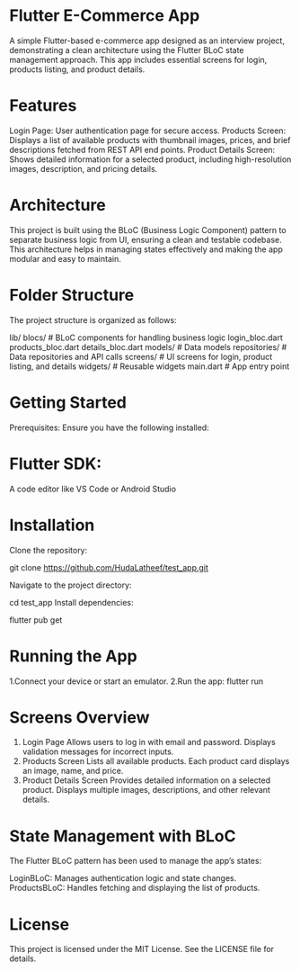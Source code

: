 # Flutter E-Commerce App


A simple Flutter-based e-commerce app designed as an interview project, demonstrating a clean architecture using the Flutter BLoC state management approach. This app includes essential screens for login, products listing, and product details.

# Features
Login Page: User authentication page for secure access.
Products Screen: Displays a list of available products with thumbnail images, prices, and brief descriptions fetched from REST API end points.
Product Details Screen: Shows detailed information for a selected product, including high-resolution images, description, and pricing details.
# Architecture
This project is built using the BLoC (Business Logic Component) pattern to separate business logic from UI, ensuring a clean and testable codebase. This architecture helps in managing states effectively and making the app modular and easy to maintain.

# Folder Structure
The project structure is organized as follows:


lib/
  blocs/               # BLoC components for handling business logic
    login_bloc.dart
    products_bloc.dart
     details_bloc.dart
  models/              # Data models
  repositories/        # Data repositories and API calls
  screens/             # UI screens for login, product listing, and details
  widgets/             # Reusable widgets
  main.dart            # App entry point

# Getting Started
Prerequisites:
Ensure you have the following installed:

# Flutter SDK:
A code editor like VS Code or Android Studio
# Installation
Clone the repository:

git clone https://github.com/HudaLatheef/test_app.git

Navigate to the project directory:

cd test_app
Install dependencies:

flutter pub get
# Running the App
1.Connect your device or start an emulator.
2.Run the app:
  flutter run

# Screens Overview
1. Login Page
Allows users to log in with email and password.
Displays validation messages for incorrect inputs.
2. Products Screen
Lists all available products.
Each product card displays an image, name, and price.
3. Product Details Screen
Provides detailed information on a selected product.
Displays multiple images, descriptions, and other relevant details.

# State Management with BLoC
The Flutter BLoC pattern has been used to manage the app’s states:

LoginBLoC: Manages authentication logic and state changes.
ProductsBLoC: Handles fetching and displaying the list of products.

# License
This project is licensed under the MIT License. See the LICENSE file for details.
